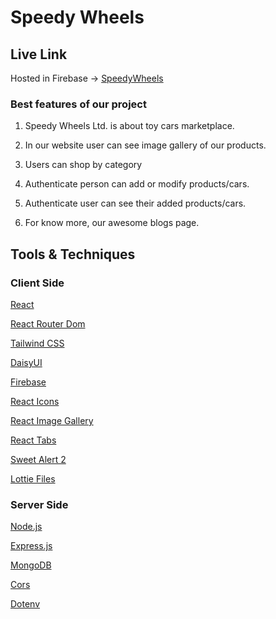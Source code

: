 # Speedy Wheels

## Live Link

Hosted in Firebase -> [SpeedyWheels]()

### Best features of our project

1. Speedy Wheels Ltd. is about toy cars marketplace.

2. In our website user can see image gallery of our products.

3. Users can shop by category

4. Authenticate person can add or modify products/cars.

5. Authenticate user can see their added products/cars.

6. For know more, our awesome blogs page.

## Tools & Techniques

### Client Side

[React](https://react.dev/)

[React Router Dom](https://reactrouter.com/en/main)

[Tailwind CSS](https://tailwindcss.com/)

[DaisyUI](https://daisyui.com/)

[Firebase](https://firebase.google.com/)

[React Icons](https://react-icons.github.io/react-icons/)

[React Image Gallery](https://www.npmjs.com/package/react-image-gallery)

[React Tabs](https://www.npmjs.com/package/react-tabs)

[Sweet Alert 2](https://sweetalert2.github.io/)

[Lottie Files](https://lottiefiles.com/)

### Server Side

[Node.js](https://nodejs.org/en)

[Express.js](https://expressjs.com/)

[MongoDB](https://www.mongodb.com/atlas/database)

[Cors](https://www.npmjs.com/package/cors)

[Dotenv](https://www.npmjs.com/package/dotenv)
